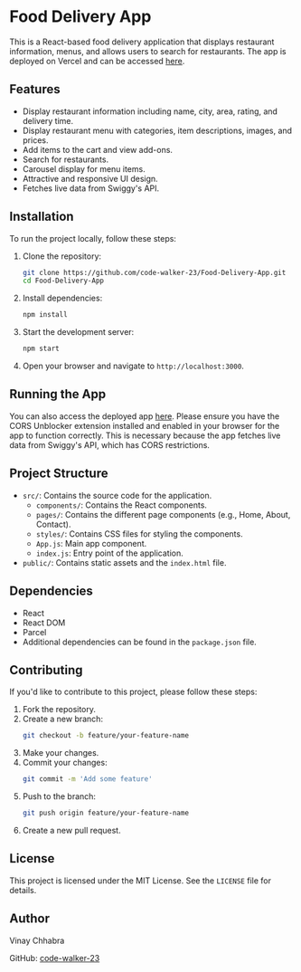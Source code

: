 # Food Delivery App

This is a React-based food delivery application that displays restaurant information, menus, and allows users to search for restaurants. The app is deployed on Vercel and can be accessed [here](https://food-delivery-app-theta-pied.vercel.app/).

## Features

- Display restaurant information including name, city, area, rating, and delivery time.
- Display restaurant menu with categories, item descriptions, images, and prices.
- Add items to the cart and view add-ons.
- Search for restaurants.
- Carousel display for menu items.
- Attractive and responsive UI design.
- Fetches live data from Swiggy's API.

## Installation

To run the project locally, follow these steps:

1. Clone the repository:
    ```bash
    git clone https://github.com/code-walker-23/Food-Delivery-App.git
    cd Food-Delivery-App
    ```

2. Install dependencies:
    ```bash
    npm install
    ```

3. Start the development server:
    ```bash
    npm start
    ```

4. Open your browser and navigate to `http://localhost:3000`.

## Running the App

You can also access the deployed app [here](https://food-delivery-app-theta-pied.vercel.app/). Please ensure you have the CORS Unblocker extension installed and enabled in your browser for the app to function correctly. This is necessary because the app fetches live data from Swiggy's API, which has CORS restrictions.

## Project Structure

- `src/`: Contains the source code for the application.
  - `components/`: Contains the React components.
  - `pages/`: Contains the different page components (e.g., Home, About, Contact).
  - `styles/`: Contains CSS files for styling the components.
  - `App.js`: Main app component.
  - `index.js`: Entry point of the application.
- `public/`: Contains static assets and the `index.html` file.

## Dependencies

- React
- React DOM
- Parcel
- Additional dependencies can be found in the `package.json` file.

## Contributing

If you'd like to contribute to this project, please follow these steps:

1. Fork the repository.
2. Create a new branch:
    ```bash
    git checkout -b feature/your-feature-name
    ```
3. Make your changes.
4. Commit your changes:
    ```bash
    git commit -m 'Add some feature'
    ```
5. Push to the branch:
    ```bash
    git push origin feature/your-feature-name
    ```
6. Create a new pull request.

## License

This project is licensed under the MIT License. See the `LICENSE` file for details.

## Author

Vinay Chhabra

GitHub: [code-walker-23](https://github.com/code-walker-23)
